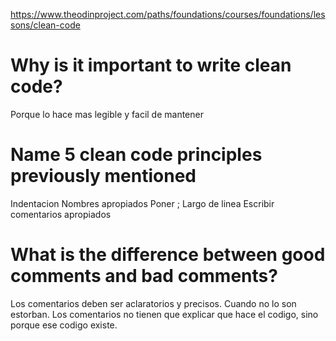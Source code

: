 https://www.theodinproject.com/paths/foundations/courses/foundations/lessons/clean-code

# Why is it important to write clean code?

Porque lo hace mas legible y facil de mantener

# Name 5 clean code principles previously mentioned

Indentacion
Nombres apropiados
Poner ;
Largo de linea
Escribir comentarios apropiados

# What is the difference between good comments and bad comments?

Los comentarios deben ser aclaratorios y precisos. Cuando no lo son estorban. Los comentarios no tienen que explicar que hace el codigo, sino porque ese codigo existe.
